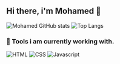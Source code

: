 ## Hi there, i'm Mohamed 👋
![Mohamed GitHub stats](https://github-readme-stats.vercel.app/api?username=MAsecurity&show_icons=true&theme=radical)
![Top Langs](https://github-readme-stats.vercel.app/api/top-langs/?username=MAsecurity&layout=compact)

<h3>
  &#x1F527; Tools i am currently working with.
</h3>

![HTML](https://img.shields.io/badge/HTML5-E34F26?style=for-the-badge&logo=html5&logoColor=white)
![CSS](https://img.shields.io/badge/CSS3-1572B6?style=for-the-badge&logo=css3&logoColor=white)
![Javascript](https://img.shields.io/badge/JavaScript-323330?style=for-the-badge&logo=javascript&logoColor=F7DF1E)


